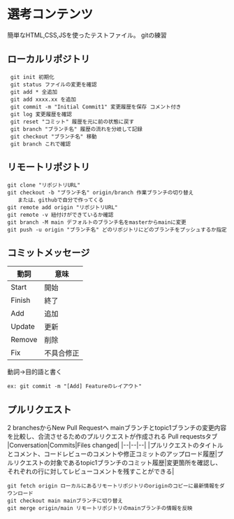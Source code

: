 # 選考コンテンツ
簡単なHTML,CSS,JSを使ったテストファイル。
gitの練習

## ローカルリポジトリ
```
 git init 初期化
 git status ファイルの変更を確認 
 git add * 全追加
 git add xxxx.xx を追加
 git commit -m "Initial Commit1" 変更履歴を保存 コメント付き
 git log 変更履歴を確認
 git reset "コミット" 履歴を元に前の状態に戻す
 git branch "ブランチ名" 履歴の流れを分岐して記録
 git checkout "ブランチ名" 移動
 git branch これで確認
```


## リモートリポジトリ
```
git clone "リポジトリURL"
git checkout -b "ブランチ名" origin/branch 作業ブランチの切り替え 
　　または、githubで自分で作ってくる
git remote add origin "リポジトリURL"
git remote -v 紐付けができているか確認
git branch -M main デフォルトのブランチ名をmasterからmainに変更
git push -u origin "ブランチ名" どのリポジトリにどのブランチをプッシュするか指定
```

## コミットメッセージ
|動詞|意味|
|--|--|
|Start|開始|
|Finish|終了|
|Add|追加|
|Update|更新|
|Remove|削除|
|Fix|不具合修正|
動詞→目的語と書く
```
ex: git commit -m "[Add] Featureのレイアウト"
```

## プルリクエスト
2 branchesからNew Pull Requestへ
mainブランチとtopic1ブランチの変更内容を比較し、合流させるためのプルリクエストが作成される
Pull requestsタブ
|Conversation|Commits|Files changed|
|--|--|--|
|プルリクエストのタイトルとコメント、コードレビューのコメントや修正コミットのアップロード履歴|プルリクエストの対象であるtopic1ブランチのコミット履歴|変更箇所を確認し、それぞれの行に対してレビューコメントを残すことができる|

```
git fetch origin ローカルにあるリモートリポジトリのoriginのコピーに最新情報をダウンロード
git checkout main mainブランチに切り替え
git merge origin/main リモートリポジトリのmainブランチの情報を反映
```